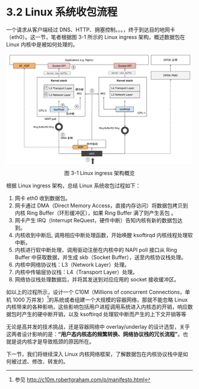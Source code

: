 # 3.2 Linux 系统收包流程

一个请求从客户端经过 DNS、HTTP、拥塞控制。。。，终于到达目的地网卡（eth0）。这一节，笔者根据图 3-1 所示的 Linux ingress 架构，概述数据包在 Linux 内核中是被如何处理的。

<div  align="center">
	<img src="../assets/networking.svg" width="650"  align=center />
	<p>图 3-1 Linux ingress 架构概览 </p>
</div>

根据 Linux ingress 架构，总结 Linux 系统收包过程如下：

1. 网卡 eth0 收到数据包。
2. 网卡通过 DMA（Direct Memory Access，直接内存访问）将数据包拷贝到内核 Ring Buffer（环形缓冲区），如果 Ring Buffer 满了则产生丢包 。
3. 网卡产生 IRQ（Interrupt ReQuest，硬件中断）告知内核有新的数据包达到。
4. 内核收到中断后, 调用相应中断处理函数，开始唤醒 ksoftirqd 内核线程处理软中断。
5. 内核进行软中断处理，调用驱动注册在内核中的 NAPI poll 接口从 Ring Buffer 中获取数据，并生成 skb（Socket Buffer），送至内核协议栈处理。
6. 内核中网络协议栈：L3（Network Layer）处理。
7. 内核中传输层协议栈：L4（Transport Layer）处理。
8. 网络协议栈处理数据后，并将其发送到对应应用的 socket 接收缓冲区。

如以上的过程所示，设计一个 C10M（Millions of concurrent Connections，单机 1000 万并发）[^1]的系统或者组建一个大规模的容器网络，那就不能忽略 Linux 内核带来的各种影响，这些影响包括用户进程调用系统进入内核态的开销，响应数据包时产生的硬中断开销，以及 ksoftirqd 处理软中断而产生的上下文开销等等

无论是高并发的技术挑战，还是容器网络中 overlay/underlay 的设计选型，关乎这两者设计影响的是：**“用户态内核态的频繁转换、网络协议栈的冗长流程”**。也就是说内核才是导致瓶颈的原因所在。

下一节，我们将继续深入 Linux 内核网络框架，了解数据包在内核协议栈中是如何被过滤、修改、转发的。

[^1]: 参见 http://c10m.robertgraham.com/p/manifesto.html